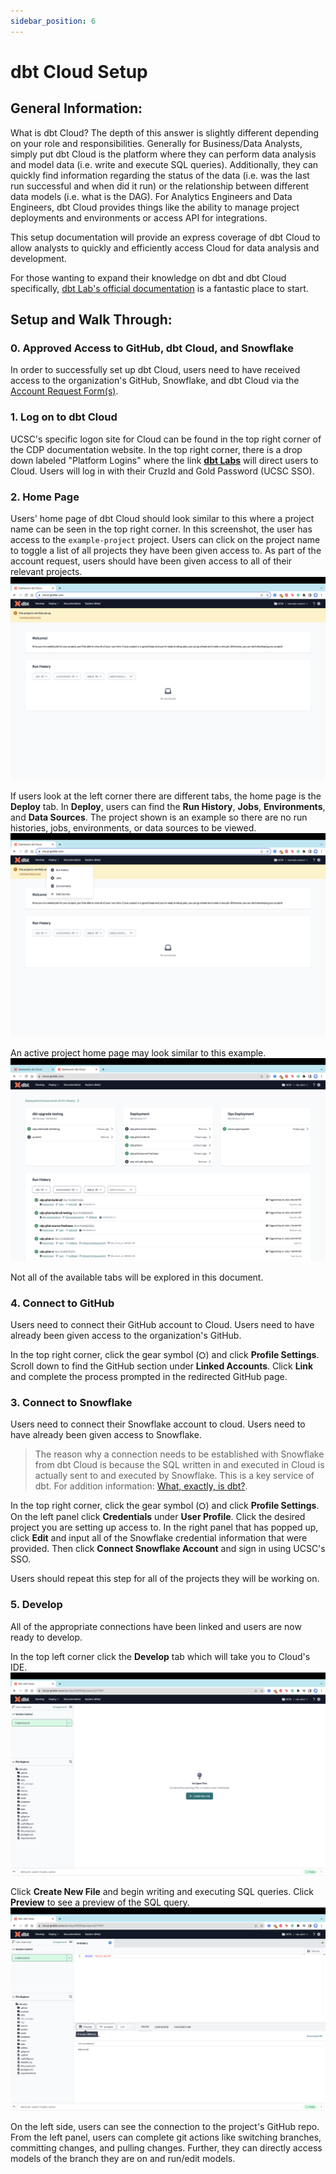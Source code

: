 ```yaml
---
sidebar_position: 6
---
```

# dbt Cloud Setup

## General Information:
What is dbt Cloud? The depth of this answer is slightly different depending on your role and responsibilities. Generally for Business/Data Analysts, simply put dbt Cloud is the platform where they can perform data analysis and model data (i.e. write and execute SQL queries). Additionally, they can quickly find information regarding the status of the data (i.e. was the last run successful and when did it run) or the relationship between different data models (i.e. what is the DAG). For Analytics Engineers and Data Engineers, dbt Cloud provides things like the ability to manage project deployments and environments or access API for integrations.

This setup documentation will provide an express coverage of dbt Cloud to allow analysts to quickly and efficiently access Cloud for data analysis and development.

For those wanting to expand their knowledge on dbt and dbt Cloud specifically, [dbt Lab's official documentation](https://docs.getdbt.com/docs/cloud/about-cloud-setup) is a fantastic place to start.

## Setup and Walk Through:
### 0. Approved Access to GitHub, dbt Cloud, and Snowflake
In order to successfully set up dbt Cloud, users need to have received access to the organization's GitHub, Snowflake, and dbt Cloud via the [Account Request Form(s)](/doc/docs/program_overview/practitioner/onboarding/account_request_form).

### 1. Log on to dbt Cloud
UCSC's specific logon site for Cloud can be found in the top right corner of the CDP documentation website. In the top right corner, there is a drop down labeled "Platform Logins" where the link **[dbt Labs](https://cloud.getdbt.com/enterprise-login/ucsc)** will direct users to Cloud. Users will log in with their CruzId and Gold Password (UCSC SSO).

### 2. Home Page
Users' home page of dbt Cloud should look similar to this where a project name can be seen in the top right corner. In this screenshot, the user has access to the `example-project` project. Users can click on the project name to toggle a list of all projects they have been given access to. As part of the account request, users should have been given access to all of their relevant projects.
![image](img/../../../../../static/img/onboarding/dbt_cloud/example_home.png)

If users look at the left corner there are different tabs, the home page is the **Deploy** tab. In **Deploy**, users can find the **Run History**, **Jobs**, **Environments**, and **Data Sources**. The project shown is an example so there are no run histories, jobs, environments, or data sources to be viewed.
![image](img/../../../../../static/img/onboarding/dbt_cloud/home_deploy.png)

An active project home page may look similar to this example.
![image](img/../../../../../static/img/onboarding/dbt_cloud/active_proj_home.png)

Not all of the available tabs will be explored in this document.

### 4. Connect to GitHub
Users need to connect their GitHub account to Cloud. Users need to have already been given access to the organization's GitHub.

In the top right corner, click the gear symbol (⛭) and click **Profile Settings**. Scroll down to find the GitHub section under **Linked Accounts**. Click **Link** and complete the process prompted in the redirected GitHub page.

### 3. Connect to Snowflake
Users need to connect their Snowflake account to cloud. Users need to have already been given access to Snowflake.
> The reason why a connection needs to be established with Snowflake from dbt Cloud is because the SQL written in and executed in Cloud is actually sent to and executed by Snowflake. This is a key service of dbt. For addition information: [What, exactly, is dbt?](https://www.getdbt.com/blog/what-exactly-is-dbt). 

In the top right corner, click the gear symbol (⛭) and click **Profile Settings**. On the left panel click **Credentials** under **User Profile**. Click the desired project you are setting up access to. In the right panel that has popped up, click **Edit** and input all of the Snowflake credential information that were provided. Then click **Connect Snowflake Account** and sign in using UCSC's SSO.

Users should repeat this step for all of the projects they will be working on.

### 5. Develop
All of the appropriate connections have been linked and users are now ready to develop.

In the top left corner click the **Develop** tab which will take you to Cloud's IDE.
![image](img/../../../../../static/img/onboarding/dbt_cloud/ide.png)

Click **Create New File** and begin writing and executing SQL queries. Click **Preview** to see a preview of the SQL query.
![image](img/../../../../../static/img/onboarding/dbt_cloud/preview.png)

On the left side, users can see the connection to the project's GitHub repo. From the left panel, users can complete git actions like switching branches, committing changes, and pulling changes. Further, they can directly access models of the branch they are on and run/edit models.


